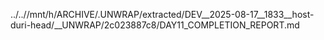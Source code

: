 ../..//mnt/h/ARCHIVE/.UNWRAP/extracted/DEV__2025-08-17__1833__host-duri-head/__UNWRAP/2c023887c8/DAY11_COMPLETION_REPORT.md